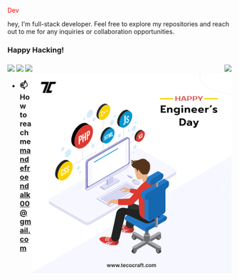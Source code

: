 <span style="color: red;">Dev</span>



hey, I'm full-stack developer. 
 Feel free to explore my repositories and reach out to me for any inquiries or collaboration opportunities.
 <h3> Happy Hacking! <h3/> 

<img align="right" src='https://tenor.com/view/web-design-modern-web-gif-gif-15349911.gif'/>


<img width="400px"  src="https://github-readme-stats.vercel.app/api?username=Mandefro-dev&theme=outrun&show_icons=true&hide_border=false&count_private=true"/>
<img width="400px"  src="https://github-readme-streak-stats.herokuapp.com/?user=Mandefro-dev&theme=outrun&hide_border=false"/>
<img width="400px"  src="https://github-readme-stats.vercel.app/api/top-langs/?username=Mandefro-dev&theme=outrun&show_icons=true&hide_border=false&layout=compact"/>

<img align="right" src="https://github.com/Mandefro-dev/Mandefro-dev/blob/main/giphy.gif" height= "450px"/>

- 📫 How to reach me **mandefroendalk00@gmail.com**
 
